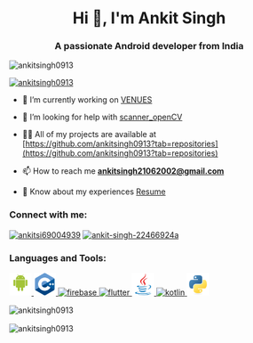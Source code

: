 <h1 align="center">Hi 👋, I'm Ankit Singh</h1>
<h3 align="center">A passionate Android developer from India</h3>

<p align="left"> <img src="https://komarev.com/ghpvc/?username=ankitsingh0913&label=Profile%20views&color=0e75b6&style=flat" alt="ankitsingh0913" /> </p>

<p align="left"> <a href="https://github.com/ryo-ma/github-profile-trophy"><img src="https://github-profile-trophy.vercel.app/?username=ankitsingh0913" alt="ankitsingh0913" /></a> </p>

- 🔭 I’m currently working on [VENUES](https://github.com/ankitsingh0913/Venues)

- 🤝 I’m looking for help with [scanner_openCV](https://github.com/ankitsingh0913/scanner_opencv)

- 👨‍💻 All of my projects are available at [https://github.com/ankitsingh0913?tab=repositories](https://github.com/ankitsingh0913?tab=repositories)

- 📫 How to reach me **ankitsingh21062002@gmail.com**

- 📄 Know about my experiences [Resume](https://drive.google.com/file/d/1YZ0OZ6wxOgjO8RsiorqK9_cHCTEjWGAQ/view?usp=sharing)

<h3 align="left">Connect with me:</h3>
<p align="left">
<a href="https://twitter.com/ankitsi69004939" target="blank"><img align="center" src="https://raw.githubusercontent.com/rahuldkjain/github-profile-readme-generator/master/src/images/icons/Social/twitter.svg" alt="ankitsi69004939" height="30" width="40" /></a>
<a href="https://linkedin.com/in/ankit-singh-22466924a" target="blank"><img align="center" src="https://raw.githubusercontent.com/rahuldkjain/github-profile-readme-generator/master/src/images/icons/Social/linked-in-alt.svg" alt="ankit-singh-22466924a" height="30" width="40" /></a>
</p>

<h3 align="left">Languages and Tools:</h3>
<p align="left"> <a href="https://developer.android.com" target="_blank" rel="noreferrer"> <img src="https://raw.githubusercontent.com/devicons/devicon/master/icons/android/android-original-wordmark.svg" alt="android" width="40" height="40"/> </a> <a href="https://www.w3schools.com/cpp/" target="_blank" rel="noreferrer"> <img src="https://raw.githubusercontent.com/devicons/devicon/master/icons/cplusplus/cplusplus-original.svg" alt="cplusplus" width="40" height="40"/> </a> <a href="https://firebase.google.com/" target="_blank" rel="noreferrer"> <img src="https://www.vectorlogo.zone/logos/firebase/firebase-icon.svg" alt="firebase" width="40" height="40"/> </a> <a href="https://flutter.dev" target="_blank" rel="noreferrer"> <img src="https://www.vectorlogo.zone/logos/flutterio/flutterio-icon.svg" alt="flutter" width="40" height="40"/> </a> <a href="https://www.java.com" target="_blank" rel="noreferrer"> <img src="https://raw.githubusercontent.com/devicons/devicon/master/icons/java/java-original.svg" alt="java" width="40" height="40"/> </a> <a href="https://kotlinlang.org" target="_blank" rel="noreferrer"> <img src="https://www.vectorlogo.zone/logos/kotlinlang/kotlinlang-icon.svg" alt="kotlin" width="40" height="40"/> </a> <a href="https://www.python.org" target="_blank" rel="noreferrer"> <img src="https://raw.githubusercontent.com/devicons/devicon/master/icons/python/python-original.svg" alt="python" width="40" height="40"/> </a> </p>

<p><img align="center" src="https://github-readme-stats.vercel.app/api/top-langs?username=ankitsingh0913&show_icons=true&locale=en&layout=compact" alt="ankitsingh0913" /></p>

<p><img align="center" src="https://github-readme-streak-stats.herokuapp.com/?user=ankitsingh0913&" alt="ankitsingh0913" /></p>
